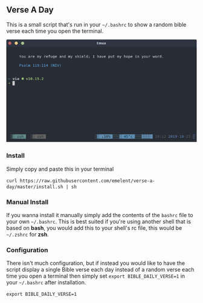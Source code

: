 ## Verse A Day

This is a small script that's run in your `~/.bashrc` to show a random bible verse
each time you open the terminal.

![alt shell screenshot](./screenshot.png)

### Install

Simply copy and paste this in your terminal

    curl https://raw.githubusercontent.com/emelent/verse-a-day/master/install.sh | sh


### Manual Install

If you wanna install it manually simply add the contents of the `bashrc` file
to your own `~/.bashrc`. This is best suited if you're using another shell
that is based on **bash**, you would add this to your shell's rc file, this would
be `~/.zshrc` for  **zsh**.

### Configuration

There isn't much configuration, but if instead you would like to have the script
display a single Bible verse each day instead of a random verse each time you
open a terminal then simply set `export BIBLE_DAILY_VERSE=1` in your `~/.bashrc`
after installation.

    export BIBLE_DAILY_VERSE=1
